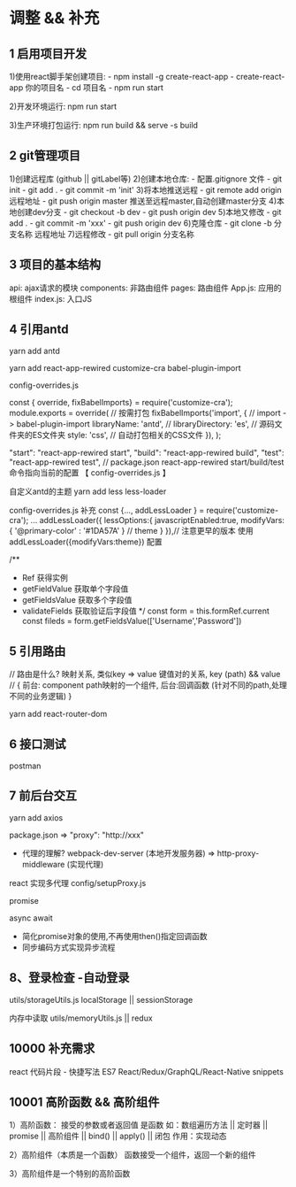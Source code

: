 # 调整 && 补充

## 1 启用项目开发
  1)使用react脚手架创建项目: 
    - npm install -g create-react-app
    - create-react-app 你的项目名
    - cd 项目名
    - npm run start 
  
  2)开发环境运行: npm run start

  3)生产环境打包运行: npm run build && serve -s build
## 2 git管理项目
  1)创建远程库 (github || gitLabel等)
  2)创建本地仓库:
    - 配置.gitignore 文件
    - git init 
    - git add .
    - git commit -m 'init'
  3)将本地推送远程
    - git remote add origin 远程地址
    - git push origin master 推送至远程master,自动创建master分支
  4)本地创建dev分支
    - git checkout -b dev
    - git push origin dev
  5)本地又修改
    - git add .
    - git commit -m 'xxx'
    - git push origin dev
  6)克隆仓库
    - git clone -b 分支名称 远程地址
  7)远程修改
    - git pull origin 分支名称
  
## 3 项目的基本结构 
  api: ajax请求的模块
  components: 非路由组件
  pages: 路由组件
  App.js: 应用的根组件
  index.js: 入口JS

## 4 引用antd

<!-- 下载antd$ -->
yarn add antd
<!-- 
react-app-rewired   作用是用来帮助你重写react脚手架配置
customize-cra       修改webpack的配置
babel-plugin-import 按需加载
-->
yarn add react-app-rewired customize-cra babel-plugin-import

<!-- 配置文件 -->
config-overrides.js 

const { override, fixBabelImports} = require('customize-cra');
module.exports = override(
  // 按需打包
  fixBabelImports('import', { // import -> babel-plugin-import 
    libraryName: 'antd', // 
    libraryDirectory: 'es', // 源码文件夹的ES文件夹
    style: 'css', // 自动打包相关的CSS文件
  }),
);

<!-- 修改package.json 打包指向按需配置文件-->
"start": "react-app-rewired start",
"build": "react-app-rewired build",
"test": "react-app-rewired test",
// package.json react-app-rewired start/build/test 命令指向当前的配置 【 config-overrides.js 】


<!-- antd -->
自定义antd的主题
yarn add less less-loader 

config-overrides.js 补充
const {..., addLessLoader } = require('customize-cra');
...
addLessLoader({
  lessOptions:{
    javascriptEnabled:true,
    modifyVars: { '@primary-color' : '#1DA57A' } // theme
  }
}),// 注意更早的版本 使用 addLessLoader({modifyVars:theme}) 配置 


<!-- 获取form表单值  -->
/**
  * Ref 获得实例
  * getFieldValue 获取单个字段值
  * getFieldsValue 获取多个字段值
  * validateFields 获取验证后字段值
  */
const form = this.formRef.current 
const fileds = form.getFieldsValue(['Username','Password'])
    
## 5 引用路由

// 路由是什么? 映射关系, 类似key => value 键值对的关系, key (path) && value
// { 前台: component path映射的一个组件, 后台:回调函数 (针对不同的path,处理不同的业务逻辑) }

yarn add react-router-dom 


## 6 接口测试 
postman


## 7 前后台交互
yarn add axios

<!-- 代理 -->
package.json => 
"proxy": "http://xxx"

- 代理的理解?
webpack-dev-server (本地开发服务器) => http-proxy-middleware (实现代理)

react 实现多代理 
config/setupProxy.js


promise

async await  
- 简化promise对象的使用,不再使用then()指定回调函数
- 同步编码方式实现异步流程


## 8、登录检查 -自动登录
utils/storageUtils.js
localStorage  ||  sessionStorage 

内存中读取
utils/memoryUtils.js || redux




## 10000 补充需求
react 代码片段 - 快捷写法
ES7 React/Redux/GraphQL/React-Native snippets

## 10001 高阶函数 && 高阶组件

1）高阶函数： 接受的参数或者返回值 是函数
如：数组遍历方法 || 定时器 || promise || 高阶组件 || bind() || apply() || 闭包 
作用：实现动态

2）高阶组件（本质是一个函数）
函数接受一个组件，返回一个新的组件

3）高阶组件是一个特别的高阶函数